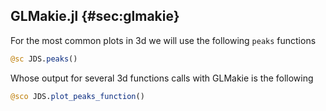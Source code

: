 ## GLMakie.jl {#sec:glmakie}

For the most common plots in 3d we will use the following `peaks` functions

```jl
@sc JDS.peaks()
```

Whose output for several 3d functions calls with GLMakie is the following

```jl
@sco JDS.plot_peaks_function()
```
